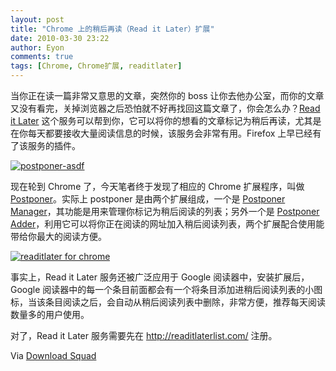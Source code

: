 ```yaml
---
layout: post
title: "Chrome 上的稍后再读（Read it Later）扩展"
date: 2010-03-30 23:22
author: Eyon
comments: true
tags: [Chrome, Chrome扩展, readitlater]
---
```

当你正在读一篇非常又意思的文章，突然你的 boss 让你去他办公室，而你的文章又没有看完，关掉浏览器之后恐怕就不好再找回这篇文章了，你会怎么办？[Read it Later](http://readitlaterlist.com/) 这个服务可以帮到你，它可以将你的想看的文章标记为稍后再读，尤其是在你每天都要接收大量阅读信息的时候，该服务会非常有用。Firefox 上早已经有了该服务的插件。

<a href="http://img.chromi.org/2010/03/postponer-asdf.jpg">![](http://img.chromi.org/2010/03/postponer-asdf-550x324.jpg "postponer-asdf")</a>

现在轮到 Chrome 了，今天笔者终于发现了相应的 Chrome 扩展程序，叫做 [Postponer](https://chrome.google.com/extensions/search?itemlang=&hl=en&q=postponer)。实际上 postponer 是由两个扩展组成，一个是 [Postponer Manager](https://chrome.google.com/extensions/detail/mmfblgljgoaokhbcjnddgcnaielcpjeb?hl=en)，其功能是用来管理你标记为稍后阅读的列表；另外一个是 [Postponer Adder](https://chrome.google.com/extensions/detail/pggmlienkcoenodbjpkbidlmmedgonai?hl=en)，利用它可以将你正在阅读的网址加入稍后阅读列表，两个扩展配合使用能带给你最大的阅读方便。

<a href="http://img.chromi.org/2010/03/readitlater-for-chrome.png">![](http://img.chromi.org/2010/03/readitlater-for-chrome-550x294.png "readitlater for chrome")</a>

事实上，Read it Later 服务还被广泛应用于 Google 阅读器中，安装扩展后，Google 阅读器中的每一个条目前面都会有一个将条目添加进稍后阅读列表的小图标，当该条目阅读之后，会自动从稍后阅读列表中删除，非常方便，推荐每天阅读数量多的用户使用。

对了，Read it Later 服务需要先在 http://readitlaterlist.com/ 注册。

Via [Download Squad](http://www.downloadsquad.com/2010/03/29/postponer-is-an-awesome-readitlater-extension-for-google-chrome/)
